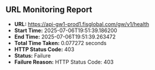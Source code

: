 ## URL Monitoring Report

- **URL:** https://api-gw1-prod1.fisglobal.com/gw/v1/health
- **Start Time:** 2025-07-06T19:51:39.186200
- **End Time:** 2025-07-06T19:51:39.263472
- **Total Time Taken:** 0.077272 seconds
- **HTTP Status Code:** 403
- **Status:** Failure
- **Failure Reason:** HTTP Status Code: 403
